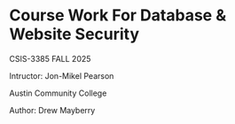 # Course Work For Database & Website Security
CSIS-3385 FALL 2025

Intructor: Jon-Mikel Pearson

Austin Community College

Author: Drew Mayberry
